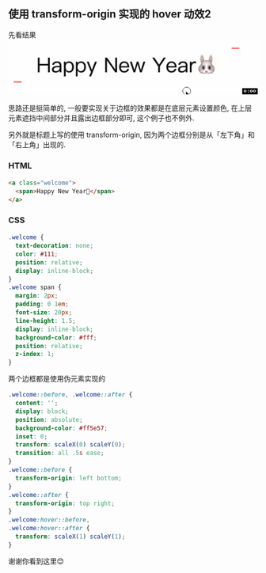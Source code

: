 ## 使用 transform-origin 实现的 hover 动效2

先看结果
![](../../image/hover_effect_5.gif)

思路还是挺简单的, 一般要实现关于边框的效果都是在底层元素设置颜色, 在上层元素遮挡中间部分并且露出边框部分即可, 这个例子也不例外.

另外就是标题上写的使用 transform-origin, 因为两个边框分别是从「左下角」和「右上角」出现的.

### HTML
```html
<a class="welcome">
  <span>Happy New Year🐰</span>
</a>
```
### CSS
```css
.welcome {
  text-decoration: none;
  color: #111;
  position: relative;
  display: inline-block;
}
.welcome span {
  margin: 2px;
  padding: 0 1em;
  font-size: 20px;
  line-height: 1.5;
  display: inline-block;
  background-color: #fff;
  position: relative;
  z-index: 1;
}
```
两个边框都是使用伪元素实现的
```css
.welcome::before, .welcome::after {
  content: '';
  display: block;
  position: absolute;
  background-color: #ff5e57;
  inset: 0;
  transform: scaleX(0) scaleY(0);
  transition: all .5s ease;
}
.welcome::before {
  transform-origin: left bottom;
}
.welcome::after {
  transform-origin: top right;
}
.welcome:hover::before,
.welcome:hover::after {
  transform: scaleX(1) scaleY(1);
}
```
谢谢你看到这里😊
